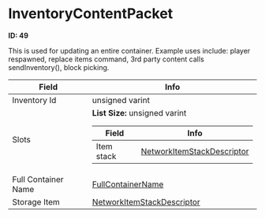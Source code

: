 # InventoryContentPacket

**ID: 49**  

This is used for updating an entire container. Example uses include: player respawned, replace items command, 3rd party content calls sendInventory(), block picking.

<table><thead><tr><th>Field</th><th>Info</th></tr></thead><tbody>
<tr><td>Inventory Id</td><td>unsigned varint</td></tr>
<tr><td>Slots</td><td><b>List Size:</b> unsigned varint
  <table><thead><tr><th>Field</th><th>Info</th></tr></thead><tbody>
  <tr><td>Item stack</td><td><a href="../types/NetworkItemStackDescriptor.md">NetworkItemStackDescriptor</a></td></tr>
  </tbody></table></td></tr>
<tr><td>Full Container Name</td><td><a href="../types/FullContainerName.md">FullContainerName</a></td></tr>
<tr><td>Storage Item</td><td><a href="../types/NetworkItemStackDescriptor.md">NetworkItemStackDescriptor</a></td></tr>
</tbody></table>